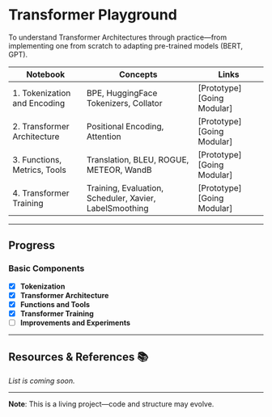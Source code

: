 # Transformer Playground

To understand Transformer Architectures through practice—from implementing one from scratch to adapting pre-trained models (BERT, GPT). 

| Notebook | Concepts | Links |
|---------|----------|-------|
| 1. Tokenization and Encoding | BPE, HuggingFace Tokenizers, Collator | [Prototype] [Going Modular] |
| 2. Transformer Architecture | Positional Encoding, Attention | [Prototype] [Going Modular] |
| 3. Functions, Metrics, Tools | Translation, BLEU, ROGUE, METEOR, WandB | [Prototype] [Going Modular] |
| 4. Transformer Training | Training, Evaluation, Scheduler, Xavier, LabelSmoothing | [Prototype] [Going Modular] |

---

## Progress

### Basic Components  
- [x] **Tokenization**
- [x] **Transformer Architecture**  
- [x] **Functions and Tools**
- [x] **Transformer Training**
- [ ] **Improvements and Experiments**

---

## Resources & References 📚  
*List is coming soon.*  

---

**Note**: This is a living project—code and structure may evolve.